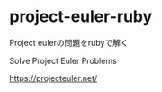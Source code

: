 # project-euler-ruby

Project eulerの問題をrubyで解く

Solve Project Euler Problems

https://projecteuler.net/